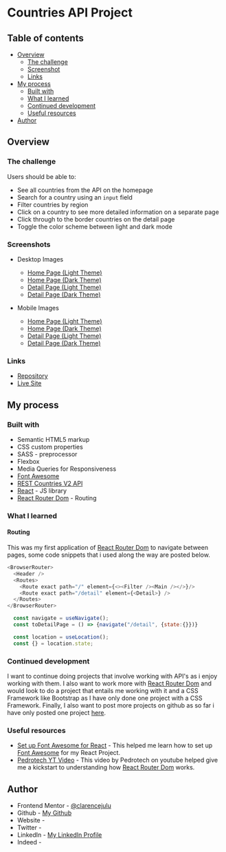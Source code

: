 # Countries API Project

## Table of contents

- [Overview](#overview)
  - [The challenge](#the-challenge)
  - [Screenshot](#screenshot)
  - [Links](#links)
- [My process](#my-process)
  - [Built with](#built-with)
  - [What I learned](#what-i-learned)
  - [Continued development](#continued-development)
  - [Useful resources](#useful-resources)
- [Author](#author)

## Overview

### The challenge

Users should be able to:

- See all countries from the API on the homepage
- Search for a country using an `input` field
- Filter countries by region
- Click on a country to see more detailed information on a separate page
- Click through to the border countries on the detail page
- Toggle the color scheme between light and dark mode 

### Screenshots
- Desktop Images
  - [Home Page (Light Theme)](/design/desktop-home-light.png)
  - [Home Page (Dark Theme)](/design/desktop-home-dark.png)
  - [Detail Page (Light Theme)](/design/desktop-detail-light.png)
  - [Detail Page (Dark Theme)](/design/desktop-detail-dark.png)

- Mobile Images
  - [Home Page (Light Theme)](/design/mobile-home-light.png)
  - [Home Page (Dark Theme)](/design/mobile-home-dark.png)
  - [Detail Page (Light Theme)](/design/mobile-detail-light.png)
  - [Detail Page (Dark Theme)](/design/mobile-detail-dark.png)


### Links

- [Repository](https://github.com/clarencejulu/countries)
- [Live Site](https://clarencejulu.github.io/countries/)

## My process

### Built with

- Semantic HTML5 markup
- CSS custom properties
- SASS - preprocessor
- Flexbox
- Media Queries for Responsiveness
- [Font Awesome](https://fontawesome.com/icons/)
- [REST Countries V2 API](https://restcountries.com/#api-endpoints-v2)
- [React](https://reactjs.org/) - JS library
- [React Router Dom](https://v5.reactrouter.com/web/guides/quick-start) - Routing

### What I learned

#### Routing

This was my first application of [React Router Dom](https://v5.reactrouter.com/web/guides/quick-start) to navigate between pages, some code snippets that i used along the way are posted below.
```js
<BrowserRouter>
  <Header />
  <Routes>
    <Route exact path="/" element={<><Filter /><Main /></>}/>
    <Route exact path="/detail" element={<Detail>} />
  </Routes>
</BrowserRouter>
```
```js
  const navigate = useNavigate();
  const toDetailPage = () => {navigate("/detail", {state:{}})}
```
```js
  const location = useLocation();
  const {} = location.state;
```

### Continued development

I want to continue doing projects that involve working with API's as i enjoy working with them. I also want to work more with [React Router Dom](https://v5.reactrouter.com/web/guides/quick-start) and would look to do a project that entails me working with it and a CSS Framework like Bootstrap as I have only done one project with a CSS Framework.
Finally, I also want to post more projects on github as so far i have only posted one project [here](https://clarencejulu.github.io/track-ip-addy/).

### Useful resources

- [Set up Font Awesome for React](https://fontawesome.com/docs/web/use-with/react/) - This helped me learn how to set up [Font Awesome](https://fontawesome.com/icons/) for my React Project.
- [Pedrotech YT Video](https://youtu.be/UjHT_NKR_gU) - This video by Pedrotech on youtube helped give me a kickstart to understanding how [React Router Dom](https://v5.reactrouter.com/web/guides/quick-start) works.

## Author

- Frontend Mentor - [@clarencejulu](https://www.frontendmentor.io/profile/clarencejulu)
- Github - [My Github](https://github.com/clarencejulu)
- Website - []()
- Twitter - []()
- LinkedIn - [My LinkedIn Profile](https://www.linkedin.com/in/clarence-onumajulu/)
- Indeed - []()

